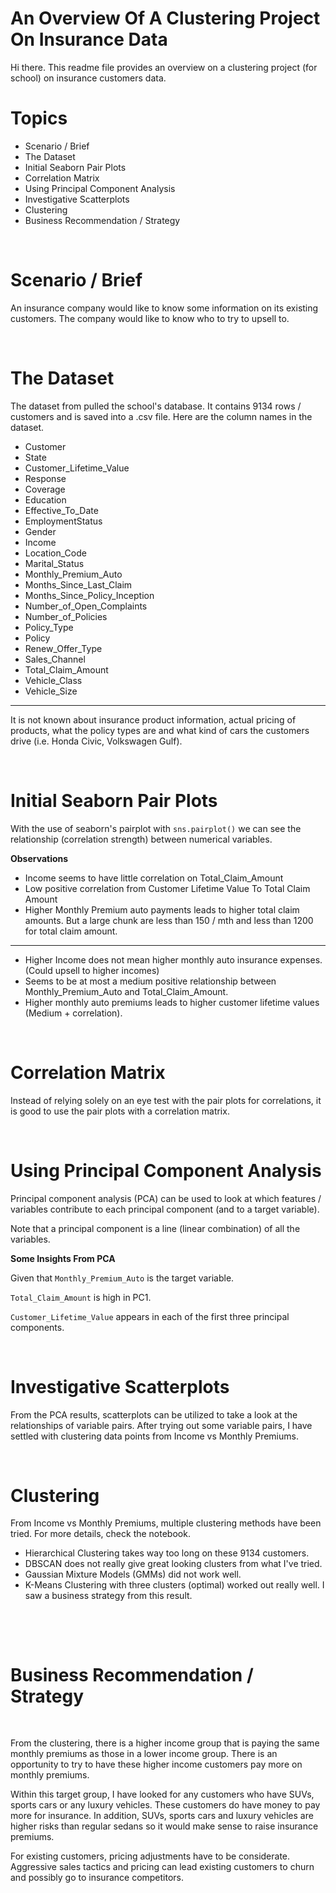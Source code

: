 # An Overview Of A Clustering Project On Insurance Data

Hi there. This readme file provides an overview on a clustering project (for school) on insurance customers data. 

# Topics

* Scenario / Brief
* The Dataset
* Initial Seaborn Pair Plots
* Correlation Matrix
* Using Principal Component Analysis
* Investigative Scatterplots
* Clustering 
* Business Recommendation / Strategy

&nbsp;

# Scenario / Brief

An insurance company would like to know some information on its existing customers. The company would like to know who to try to upsell to.


&nbsp;


# The Dataset

The dataset from pulled the school's database. It contains 9134 rows / customers and is saved into a .csv file. Here are the column names in the dataset.

* Customer                         
* State                            
* Customer_Lifetime_Value          
* Response                       
* Coverage                         
* Education                        
* Effective_To_Date               
* EmploymentStatus               
* Gender                         
* Income                          
* Location_Code                   
* Marital_Status                  
* Monthly_Premium_Auto            
* Months_Since_Last_Claim         
* Months_Since_Policy_Inception   
* Number_of_Open_Complaints       
* Number_of_Policies              
* Policy_Type                     
* Policy                          
* Renew_Offer_Type                
* Sales_Channel                    
* Total_Claim_Amount               
* Vehicle_Class                   
* Vehicle_Size                    

---

It is not known about insurance product information, actual pricing of products, what the policy types are and what kind of cars the customers drive (i.e. Honda Civic, Volkswagen Gulf).

&nbsp;


# Initial Seaborn Pair Plots

With the use of seaborn's pairplot with `sns.pairplot()` we can see the relationship (correlation strength) between numerical variables. 

**Observations**

* Income seems to have little correlation on Total_Claim_Amount
* Low positive correlation from Customer Lifetime Value To Total Claim Amount
* Higher Monthly Premium auto payments leads to higher total claim amounts. But a large chunk are less than 150 / mth and less than 1200 for total claim amount.

---

* Higher Income does not mean higher monthly auto insurance expenses. (Could upsell to higher incomes)
* Seems to be at most a medium positive relationship between Monthly_Premium_Auto and Total_Claim_Amount.
* Higher monthly auto premiums leads to higher customer lifetime values (Medium + correlation).

&nbsp;

# Correlation Matrix

Instead of relying solely on an eye test with the pair plots for correlations, it is good to use the pair plots with a correlation matrix.


&nbsp;

# Using Principal Component Analysis

Principal component analysis (PCA) can be used to look at which features / variables contribute to each principal component (and to a target variable).

Note that a principal component is a line (linear combination) of all the variables.

**Some Insights From PCA**


Given that `Monthly_Premium_Auto` is the target variable.

`Total_Claim_Amount` is high in PC1.

`Customer_Lifetime_Value` appears in each of the first three principal components.


&nbsp;



# Investigative Scatterplots

From the PCA results, scatterplots can be utilized to take a look at the relationships of variable pairs. After trying out some variable pairs, I have settled with clustering data points from Income vs Monthly Premiums.

&nbsp;


# Clustering

From Income vs Monthly Premiums, multiple clustering methods have been tried. For more details, check the notebook.

* Hierarchical Clustering takes way too long on these 9134 customers.
* DBSCAN does not really give great looking clusters from what I've tried.
* Gaussian Mixture Models (GMMs) did not work well. 
* K-Means Clustering with three clusters (optimal) worked out really well. I saw a business strategy from this result.

&nbsp;




&nbsp;



# Business Recommendation / Strategy

&nbsp;

From the clustering, there is a higher income group that is paying the same monthly premiums as those in a lower income group. There is an opportunity to try to have these higher income customers pay more on monthly premiums. 

Within this target group, I have looked for any customers who have SUVs, sports cars or any luxury vehicles. These customers do have money to pay more for insurance. In addition, SUVs, sports cars and luxury vehicles are higher risks than regular sedans so it would make sense to raise insurance premiums. 

For existing customers, pricing adjustments have to be considerate. Aggressive sales tactics and pricing can lead existing customers to churn and possibly go to insurance competitors.
